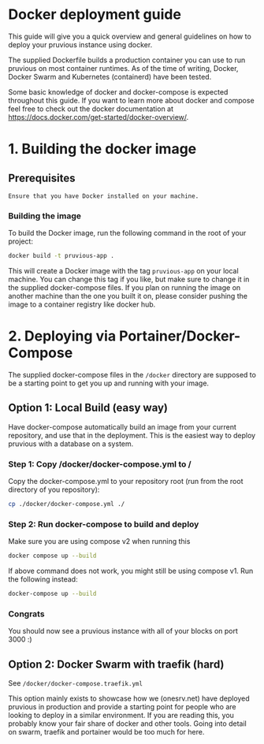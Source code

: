 # Docker deployment guide

This guide will give you a quick overview and general guidelines on how to deploy your pruvious instance using docker.

The supplied Dockerfile builds a production container you can use to run pruvious on most container runtimes.
As of the time of writing, Docker, Docker Swarm and Kubernetes (containerd) have been tested.

Some basic knowledge of docker and docker-compose is expected throughout this guide.
If you want to learn more about docker and compose feel free to check out the docker documentation at https://docs.docker.com/get-started/docker-overview/.


# 1. Building the docker image

## Prerequisites

    Ensure that you have Docker installed on your machine.

### Building the image

To build the Docker image, run the following command in the root of your project:

```bash
docker build -t pruvious-app .
```
This will create a Docker image with the tag `pruvious-app` on your local machine. You can change this tag if you like, but make sure to change it in the supplied docker-compose files.
If you plan on running the image on another machine than the one you built it on, please consider pushing the image to a container registry like docker hub.

# 2. Deploying via Portainer/Docker-Compose

The supplied docker-compose files in the `/docker` directory are supposed to be a starting point to get you up and running with your image.

## Option 1: Local Build (easy way)
Have docker-compose automatically build an image from your current repository, and use that in the deployment.
This is the easiest way to deploy pruvious with a database on a system.

### Step 1: Copy /docker/docker-compose.yml to /
Copy the docker-compose.yml to your repository root (run from the root directory of you repository):
```bash
cp ./docker/docker-compose.yml ./
```

### Step 2: Run docker-compose to build and deploy
Make sure you are using compose v2 when running this
```bash
docker compose up --build
```
If above command does not work, you might still be using compose v1. Run the following instead:
```bash
docker-compose up --build
```

### Congrats
You should now see a pruvious instance with all of your blocks on port 3000 :)


## Option 2: Docker Swarm with traefik (hard)
See `/docker/docker-compose.traefik.yml`

This option mainly exists to showcase how we (onesrv.net) have deployed pruvious in production and provide a starting point for people who are looking to deploy in a similar environment.
If you are reading this, you probably know your fair share of docker and other tools. Going into detail on swarm, traefik and portainer would be too much for here.
